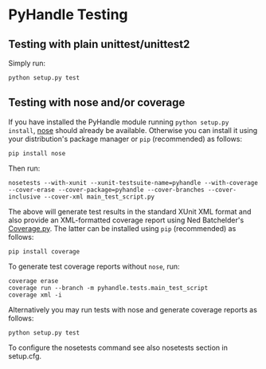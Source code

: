 # PyHandle Testing

## Testing with plain unittest/unittest2

Simply run:

```bash
python setup.py test
```

## Testing with nose and/or coverage

If you have installed the PyHandle module running `python setup.py install`, [nose](https://pypi.python.org/pypi/nose/) should already be available. Otherwise you can install it using your distribution's package manager or `pip` (recommended) as follows:

    pip install nose

Then run:

    nosetests --with-xunit --xunit-testsuite-name=pyhandle --with-coverage --cover-erase --cover-package=pyhandle --cover-branches --cover-inclusive --cover-xml main_test_script.py

The above will generate test results in the standard XUnit XML format and also provide an XML-formatted coverage report using Ned Batchelder's [Coverage.py](https://pypi.python.org/pypi/coverage). The latter can be installed using `pip` (recommended) as follows:

    pip install coverage

To generate test coverage reports without `nose`, run:

    coverage erase
    coverage run --branch -m pyhandle.tests.main_test_script
    coverage xml -i

Alternatively you may run tests with nose and generate coverage reports as follows:

    python setup.py test

To configure the nosetests command see also nosetests section in setup.cfg.

